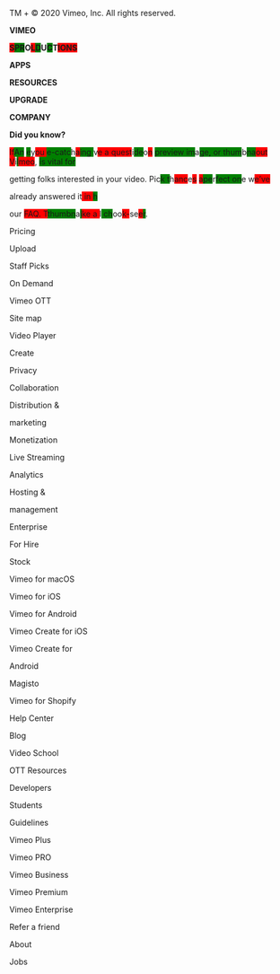 
TM + © 2020 Vimeo, Inc. All rights reserved.


**VIMEO**


**<span style="background-color: red;">S</span><span style="background-color: green;">PR</span>O<span style="background-color: red;">L</span><span style="background-color: green;">D</span>U<span style="background-color: green;">C</span>T<span style="background-color: red;">IONS</span>**


**APPS**


**RESOURCES**


**UPGRADE**


**COMPANY**


**Did you know?**


<span style="background-color: red;">If</span><span style="background-color: green;">An</span> <span style="background-color: green;">e</span>y<span style="background-color: red;">ou </span><span style="background-color: green;">e-catc</span>h<span style="background-color: red;">a</span><span style="background-color: green;">ing </span>v<span style="background-color: red;">e a quest</span>i<span style="background-color: green;">de</span>o<span style="background-color: red;">n</span> <span style="background-color: green;">preview im</span>a<span style="background-color: green;">ge, or thum</span>b<span style="background-color: green;">na</span><span style="background-color: red;">out V</span>i<span style="background-color: green;">l</span><span style="background-color: red;">meo</span>, <span style="background-color: green;">is vital for


getting folks interested in your video. Pi</span>c<span style="background-color: green;">k t</span>h<span style="background-color: red;">anc</span>e<span style="background-color: red;">s</span> <span style="background-color: red;">a</span><span style="background-color: green;">pe</span>r<span style="background-color: green;">fect on</span>e w<span style="background-color: red;">e’ve


already answered </span>it<span style="background-color: red;"> in </span><span style="background-color: green;">h


</span>our <span style="background-color: red;">FAQ. T</span><span style="background-color: green;">thumbn</span>a<span style="background-color: green;">i</span><span style="background-color: red;">ke a </span>l<span style="background-color: green;"> ch</span>oo<span style="background-color: red;">k-</span>se<span style="background-color: red;">e</span><span style="background-color: green;">r</span>.


Pricing


Upload


Staff Picks


On Demand


Vimeo OTT


Site map


Video Player


Create


Privacy


Collaboration


Distribution &


marketing


Monetization


Live Streaming


Analytics


Hosting &


management


Enterprise


For Hire


Stock


Vimeo for macOS


Vimeo for iOS


Vimeo for Android


Vimeo Create for iOS


Vimeo Create for


Android


Magisto


Vimeo for Shopify


Help Center


Blog


Video School


OTT Resources


Developers


Students


Guidelines


Vimeo Plus


Vimeo PRO


Vimeo Business


Vimeo Premium


Vimeo Enterprise


Refer a friend


About


Jobs

